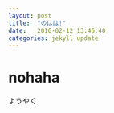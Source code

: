 ```yaml
---
layout: post
title:  "のはは!"
date:   2016-02-12 13:46:40
categories: jekyll update
---
```

# nohaha
ようやく
